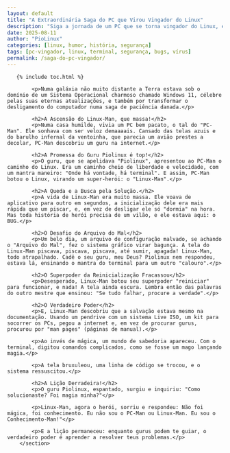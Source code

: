 ```yaml
---
layout: default
title: "A Extraordinária Saga do PC que Virou Vingador do Linux"
description: "Siga a jornada de um PC que se torna vingador do Linux, enfrentando bugs, vírus e falhas de boot. Uma aventura épica pelo mundo digital."
date: 2025-08-11
author: "PioLinux"
categories: [linux, humor, história, segurança]
tags: [pc-vingador, linux, terminal, segurança, bugs, vírus]
permalink: /saga-do-pc-vingador/
---
```


       {% include toc.html %}
<section class="post-content">
           
            
            <p>Numa galáxia não muito distante a Terra estava sob o domínio de um Sistema Operacional charmoso chamado Windows 11, célebre pelas suas eternas atualizações, e também por transformar o desligamento do computador numa saga de paciência danada.</p>

            <h2>A Ascensão do Linux-Man, que massa!</h2>
            <p>Numa casa humilde, vivia um PC bem pacato, o tal do "PC-Man". Ele sonhava com ser veloz demaaaais. Cansado das telas azuis e do barulho infernal da ventoinha, que parecia um avião prestes a decolar, PC-Man descobriu um guru na internet.</p>

            <h2>A Promessa do Guru Piolinux é top!</h2>
            <p>O guru, que se apelidava "Piolinux", apresentou ao PC-Man o caminho do Linux. Era um caminho cheio de liberdade e velocidade, com um mantra maneiro: "Onde há vontade, há terminal". E assim, PC-Man botou o Linux, virando um super-herói: o "Linux-Man".</p>

            <h2>A Queda e a Busca pela Solução.</h2>
            <p>A vida de Linux-Man era muito massa. Ele voava de aplicativo para outro em segundos, a inicialização dele era mais rápida que um piscar, e, em vez de desligar ele só "dormia" na hora. Mas toda história de herói precisa de um vilão, e ele estava aqui: o BUG.</p>

            <h2>O Desafio do Arquivo do Mal</h2>
            <p>Um belo dia, um arquivo de configuração malvado, se achando o "Arquivo do Mal", fez o sistema gráfico virar bagunça. A tela do Linux-Man piscava, piscava, piscava, até sumir, apagada! Linux-Man, todo atrapalhado. Cadê o seu guru, meu Deus? Piolinux nem respondeu, estava lá, ensinando o mantra do terminal para um outro "calouro".</p>

            <h2>O Superpoder da Reinicialização Fracassou</h2>
            <p>Desesperado, Linux-Man botou seu superpoder "reiniciar" para funcionar, e nada! A tela ainda escura. Lembra então das palavras do outro mestre que ensinou: "Se tudo falhar, procure a verdade".</p>

            <h2>O Verdadeiro Poder</h2>
            <p>E, Linux-Man descobriu que a salvação estava mesmo na documentação. Usando um pendrive com um sistema Live ISO, um kit para socorrer os PCs, pegou a internet e, em vez de procurar gurus, procurou por "man pages" (páginas de manual).</p>
            
            <p>Ao invés de mágica, um mundo de sabedoria apareceu. Com o terminal, digitou comandos complicados, como se fosse um mago lançando magia.</p>
            
            <p>A tela bruxuleou, uma linha de código se trocou, e o sistema ressuscitou.</p>

            <h2>A Lição Derradeira!</h2>
            <p>O guru Piolinux, espantado, surgiu e inquiriu: "Como solucionaste? Foi magia minha?"</p>
            
            <p>Linux-Man, agora o herói, sorriu e respondeu: Não foi mágica, foi conhecimento. Eu não sou o PC-Man ou Linux-Man. Eu sou o Conhecimento-Man!"</p>

            <p>E a lição permaneceu: enquanto gurus podem te guiar, o verdadeiro poder é aprender a resolver teus problemas.</p>
        </section>


